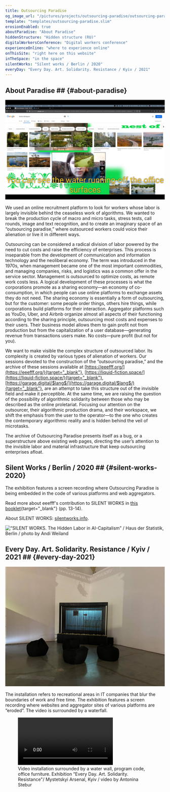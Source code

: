 ```yaml
---
title: Outsourcing Paradise
og_image_url: "/pictures/projects/outsourcing-paradise/outsourcing-paradise-02.png"
template: "templates/outsourcing-paradise.slim" 
erosionEnabled: true
aboutParadise: "About Paradise"
hiddenStructure: "Hidden structure (RU)"
digitalWorkersConference: "Digital workers conference"
experienceOnline: "where to experience online"
onThisSite: "right here on this website"
inTheSpace: "in the space"
silentWorks: "Silent works / Berlin / 2020"
everyDay: "Every Day. Art. Solidarity. Resistance / Kyiv / 2021"
---
```


## About Paradise ## {#about-paradise}

![Eroded interface. Screenshot](/pictures/projects/outsourcing-paradise/outsourcing-paradise-02.png)

We used an online recruitment platform to look for workers whose labor is largely invisible behind the ceaseless work of algorithms. We wanted to break the production cycle of macro and micro tasks, stress tests, call rounds, image and text recognition, and to create an imaginary space of an “outsourcing paradise,” where outsourced workers could voice their alienation or live it in different ways.

Outsourcing can be considered a radical division of labor powered by the need to cut costs and raise the efficiency of enterprises. This process is inseparable from the development of communication and information technology and the neoliberal economy. The term was introduced in the 1970s, when management became one of the most important commodities, and managing companies, risks, and logistics was a common offer in the service sector. Management is outsourced to optimize costs, as remote work costs less. A logical development of these processes is what the corporations promote as a sharing economy—an economy of co-consumption, in which people can use online platforms to exchange assets they do not need. The sharing economy is essentially a form of outsourcing, but for the customer:  some people order things, others hire things, while corporations build platforms for their interaction. Aggregator platforms such as YouDo, Uber, and Airbnb organize almost all aspects of their functioning according to the sharing principle, outsourcing most costs and expenses to their users. Their business model allows them to gain profit not from production but from the capitalization of a user database—generating revenue from transactions users make. No costs—pure profit (but not for you).

We want to make visible the complex structure of outsourced labor. Its complexity is created by various types of alienation of workers. Our sessions devoted to the construction of the “outsourcing paradise,” and the archive of these sessions available at [https://eeefff.org/](https://eeefff.org/){target="_blank"}, [https://liquid-fiction.space/](https://liquid-fiction.space/){target="_blank"}, [https://garage.digital/$lang$/](https://garage.digital/$lang$/){target="_blank"}, are an attempt to take this structure out of the invisible field and make it perceptible. At the same time, we are raising the question of the possibility of algorithmic solidarity between those who may be described as the online proletariat. Focusing our attention on the outsourcer, their algorithmic production drama, and their workspace, we shift the emphasis from the user to the operator—to the one who creates the contemporary algorithmic reality and is hidden behind the veil of microtasks. 

The archive of Outsourcing Paradise presents itself as a bug, or a superstructure above existing web pages, directing the user’s attention to the invisible labor and material infrastructure that keep outsourcing enterprises afloat. 

## Silent Works / Berlin / 2020 ## {#silent-works-2020}

The exhibition features a screen recording where Outsourcing Paradise is being embedded in the code of various platforms and web aggregators.

Read more about eeefff's contribution to SILENT WORKS in [this booklet](https://berlinergazette.de/wp-content/uploads/SILENT-WORKS_Reader.pdf){target="_blank"} (pp. 13-14).

About SILENT WORKS: [silentworks.info](https://silentworks.info).

![“SILENT WORKS. The Hidden Labor in AI-Capitalism” /  Haus der Statistik, Berlin / photo by Andi Weiland](/pictures/projects/outsourcing-paradise/outsourcing-paradise-01.jpg)

## Every Day. Art. Solidarity. Resistance / Kyiv / 2021 ## {#every-day-2021}

![Video installation surrounded by a water wall, program code, office furniture. Exhibition “Every Day. Art. Solidarity. Resistance"/ Mystetskyi Arsenal, Kyiv / photo by Antonina Stebur](/pictures/projects/outsourcing-paradise/outsourcing-paradise-03.jpg)

The installation refers to recreational areas in IT companies that blur the boundaries of work and free time. The exhibition features a screen recording where websites and aggregator sites of various platforms are “eroded”. The video is surrounded by a waterfall. 

<figure><video controls="true" loop="true"><source src="/pictures/projects/outsourcing-paradise/outsourcing-paradise-04.mp4" type="video/mp4"></video><figcaption>Video installation surrounded by a water wall, program code, office furniture. Exhibition “Every Day. Art. Solidarity. Resistance"/ Mystetskyi Arsenal, Kyiv / video by Antonina Stebur<figcaption></figure>


